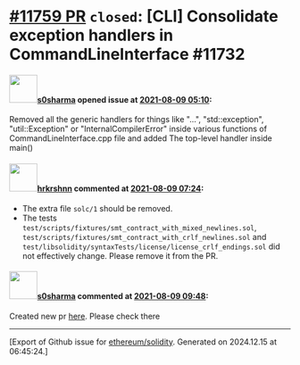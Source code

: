 # [\#11759 PR](https://github.com/ethereum/solidity/pull/11759) `closed`: [CLI] Consolidate exception handlers in CommandLineInterface #11732

#### <img src="https://avatars.githubusercontent.com/u/65551906?v=4" width="50">[s0sharma](https://github.com/s0sharma) opened issue at [2021-08-09 05:10](https://github.com/ethereum/solidity/pull/11759):

Removed all the generic handlers for things like "...", "std::exception", "util::Exception" or "InternalCompilerError" inside various functions of CommandLineInterface.cpp file and added The top-level handler inside main()

#### <img src="https://avatars.githubusercontent.com/u/13174375?u=52d702cb6bec53b561afa293cf9cd53ef7a63924&v=4" width="50">[hrkrshnn](https://github.com/hrkrshnn) commented at [2021-08-09 07:24](https://github.com/ethereum/solidity/pull/11759#issuecomment-895008710):

- The extra file `solc/1` should be removed.
- The tests `test/scripts/fixtures/smt_contract_with_mixed_newlines.sol`, `test/scripts/fixtures/smt_contract_with_crlf_newlines.sol` and `test/libsolidity/syntaxTests/license/license_crlf_endings.sol` did not effectively change. Please remove it from the PR.

#### <img src="https://avatars.githubusercontent.com/u/65551906?v=4" width="50">[s0sharma](https://github.com/s0sharma) commented at [2021-08-09 09:48](https://github.com/ethereum/solidity/pull/11759#issuecomment-895090723):

Created new pr [here](https://github.com/ethereum/solidity/pull/11762/files). Please check there


-------------------------------------------------------------------------------



[Export of Github issue for [ethereum/solidity](https://github.com/ethereum/solidity). Generated on 2024.12.15 at 06:45:24.]
